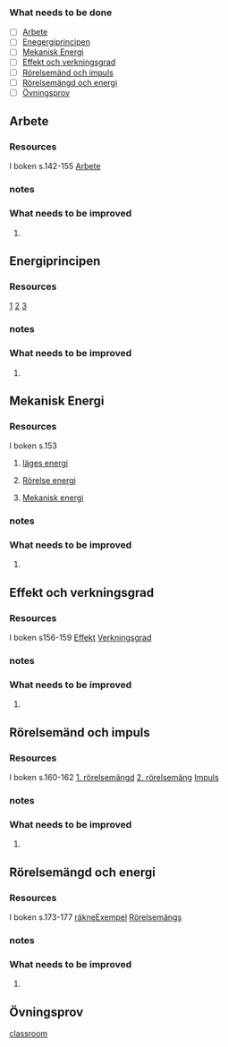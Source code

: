 
### What needs to be done
- [ ] [Arbete](#heading-1)
- [ ] [Enegergiprincipen](#heading-2) 
- [ ] [Mekanisk Energi](#heading-3)
- [ ] [Effekt och verkningsgrad](#heading-4)
- [ ] [Rörelsemänd och impuls](#heading-5)
- [ ] [Rörelsemängd och energi](#heading-6)
- [ ] [Övningsprov](#heading-7)

<div id="heading-1"/>

## Arbete
### Resources
I boken s.142-155
[Arbete](https://www.youtube.com/watch?v=YYxKmAeWsWk)
### notes

### What needs to be improved
1.  

<div id="heading-2"/>

## Energiprincipen
### Resources
[1](https://youtu.be/ZKiTakBIQw0)
[2](https://youtu.be/xs9mCgqK5yg)
[3](https://youtu.be/PZVx-fXOcoU)
### notes

### What needs to be improved
1.  

<div id="heading-3"/>

## Mekanisk Energi
### Resources
I boken s.153

1. [läges energi](https://youtu.be/3fiqpZGk7fI)

2. [Rörelse energi](https://youtu.be/Hje9IhkCBIw)

3. [Mekanisk energi](https://youtu.be/uBCFAfpP_Fk)
### notes

### What needs to be improved
1.  



<div id="heading-4"/>

## Effekt och verkningsgrad
### Resources
I boken s156-159
[Effekt](https://youtu.be/pG78nywyfrg)
[Verkningsgrad](https://youtu.be/u8ZUF69hOLY)
### notes

### What needs to be improved
1.  



<div id="heading-5"/>

## Rörelsemänd och impuls
### Resources
I boken s.160-162
[1. rörelsemängd](https://youtu.be/G58AsoHD5g8)
[2. rörelsemäng](https://youtu.be/rhzSJgO72VQ)
[Impuls](https://youtu.be/ANcnL08Z0wQ)
### notes

### What needs to be improved
1.  


<div id="heading-6"/>

## Rörelsemängd och energi
### Resources
I boken s.173-177
[räkneExempel](https://youtu.be/_cc_yl3Yrkc)
[Rörelsemängs](https://youtu.be/Fs_SwstiGCw)
### notes

### What needs to be improved
1.  

<div id="heading-7"/>

## Övningsprov
[classroom](https://classroom.google.com/u/3/c/NTI2MzAwNTUyODMz/m/NTc1MzI5OTIzNTcx/details)
